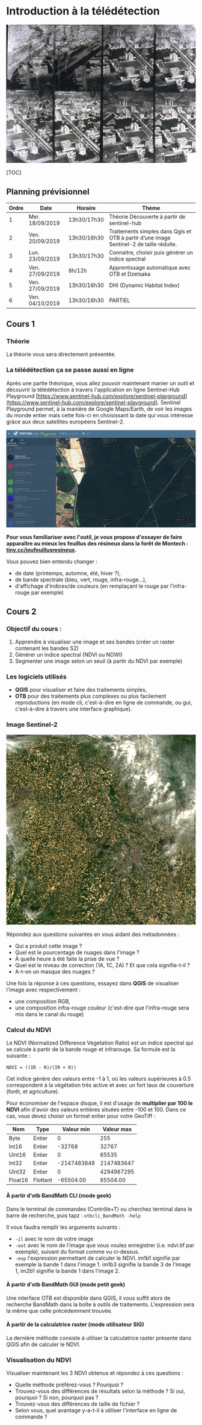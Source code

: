 # Introduction à la télédétection
![Photographie de Paris par Nadar](images/nadar_paris.jpg)

[TOC]

## Planning prévisionnel

| Ordre | Date            | Horaire     | Thème                                                                                   |
|-------|-----------------|-------------|-----------------------------------------------------------------------------------------|
| 1     | Mer. 18/09/2019 | 13h30/17h30 | Théorie Découverte à partir de sentinel-hub                                             |
| 2     | Ven. 20/09/2019 | 13h30/16h30 | Traitements simples dans Qgis et OTB à partir d’une image Sentinel-2 de taille réduite. |
| 3     | Lun. 23/09/2019 | 13h30/17h30 | Connaitre, choisir puis générer un indice spectral                                      |
| 4     | Ven. 27/09/2019 | 8h/12h      | Apprentissage automatique avec OTB et Dzetsaka                                          |
| 5     | Ven. 27/09/2019 | 13h30/16h30 | DHI (Dynamic Habitat Index)                                                             |
| 6     | Ven. 04/10/2019 | 13h30/16h30 | PARTIEL                                                                                 |

## Cours 1
### Théorie

La théorie vous sera directement présentée.

### La télédétection ça se passe aussi en ligne

Après une partie théorique, vous allez pouvoir maintenant manier un outil et découvrir la télédétection à travers l'application en ligne Sentinel-Hub Playground [https://www.sentinel-hub.com/explore/sentinel-playground](https://www.sentinel-hub.com/explore/sentinel-playground). 
Sentinel Playground permet, à la manière de Google Maps/Earth, de voir les images du monde entier mais cette fois-ci en choisissant la date qui vous intéresse grâce aux deux satellites européens Sentinel-2. 

![Différencier les feuillus des résineux dans cette zone](images/foret_s2.png)

**Pour vous familiariser avec l'outil, je vous propose d'essayer de faire apparaître au mieux les feuillus des résineux dans la forêt de Montech : [tiny.cc/jeufeuillusresineux](http://tiny.cc/jeufeuillusresineux).**

Vous pouvez bien entendu changer :

- de date (printemps, automne, été, hiver ?),
- de bande spectrale (bleu, vert, rouge, infra-rouge…),
- d'affichage d'indices/de couleurs (en remplaçant le rouge par l'infra-rouge par exemple)

## Cours 2
### Objectif du cours :
1. Apprendre à visualiser une image et ses bandes (créer un raster contenant les bandes S2)
2. Générer un indice spectral (NDVI ou NDWI) 
3. Segmenter une image selon un seuil (à partir du NDVI par exemple)


### Les logiciels utilisés
- **QGIS** pour visualiser et faire des traitements simples,
- **OTB** pour des traitements plus complexes ou plus facilement reproductions (en mode cli, c'est-à-dire en ligne de commande, ou gui, c'est-à-dire à travers une interface graphique).

### Image Sentinel-2

![Aperçu de l'image Sentinel-2](images/SENTINEL2A_20190516-105902-454_L2A_T31TCJ_C_V2-1_QKL_ALL.jpg)

Répondez aux questions suivantes en vous aidant des métadonnées : 

- Qui a produit cette image ?
- Quel est le pourcentage de nuages dans l'image ?
- À quelle heure à été faite la prise de vue ?
- Quel est le niveau de correction  (1A, 1C, 2A) ? Et que cela signifie-t-il ?
- A-t-on un masque des nuages ?

Une fois la réponse à ces questions, essayez dans **QGIS** de visualiser l'image avec respectivement :

- une composition RGB,
- une composition infra-rouge couleur (c'est-dire que l'infra-rouge sera mis dans le canal du rouge)

### Calcul du NDVI

Le NDVI (Normalized Difference Vegetation Ratio) est un indice spectral qui se calcule à partir de la bande rouge et infrarouge. Sa formule est la suivante :
```
NDVI = ((IR - R)/(IR + R))
```
Cet indice génère des valeurs entre -1 à 1, où les valeurs supérieures à 0.5 correspondent à la végétation très active et avec un fort taux de couverture (forêt, et agriculture).

Pour économiser de l'espace disque, il est d'usage de **multiplier par 100 le NDVI** afin d'avoir des valeurs entières situées entre -100 et 100. Dans ce cas, vous devez choisir un format entier pour votre GeoTiff : 

| Nom    | Type   | Valeur min | Valeur max |
|--------|--------|------------|------------|
| Byte   | Entier | 0          | 255        |
| Int16  | Entier | -32768     | 32767      |
| Uint16 | Entier | 0          | 65535      |
| Int32 | Entier | -2147483648 | 2147483647 |
| Uint32  | Entier   | 0 | 4294967295  |
| Float16 | Flottant | -65504.00 | 65504.00 |

#### À partir d'otb BandMath CLI (mode geek)
Dans le terminal de commandes (Contrôle+T) ou cherchez terminal dans le barre de recherche, puis tapz :
`otbcli_BandMath -help`

Il vous faudra remplir les arguments suivants : 

- `-il` avec le nom de votre image
- `-out` avec le nom de l'image que vous voulez enregistrer (i.e. ndvi.tif par exemple), suivant du format comme vu ci-dessus.
- `-exp` l'expression permettant de calculer le NDVI. im1b1 signifie par exemple la bande 1 dans l'image 1. im1b3 signifie la bande 3 de l'image 1, im2b1 signifie la bande 1 dans l'image 2.

#### À partir d'otb BandMath GUI (mode petit geek)

Une interface OTB est disponible dans QGIS, il vous suffit alors de recherche BandMath dans la boîte à outils de traitements. L'expression sera la même que celle précédemment trouvée.

#### À partir de la calculatrice raster (mode utilisateur SIG)

La dernière méthode consiste à utiliser la calculatrice raster présente dans QGIS afin de calculer le NDVI.

### Visualisation du NDVI

Visualiser maintenant les 3 NDVI obtenus et répondez à ces questions : 

- Quelle méthode préférez-vous ? Pourquoi ?
- Trouvez-vous des différences de résultats selon la méthode ? Si oui, pourquoi ? Si non, pourquoi pas ?
- Trouvez-vous des différences de taille de fichier ?
- Selon vous, quel avantage y-a-t-il à utiliser l'interface en ligne de commande ?

